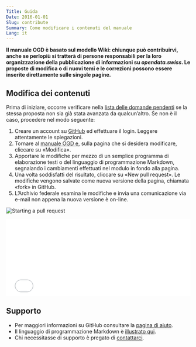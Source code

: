 ```yaml
---
Title: Guida
Date: 2016-01-01
Slug: contribute
Summary: Come modificare i contenuti del manuale
Lang: it
---
```


**Il manuale OGD è basato sul modello Wiki: chiunque può contribuirvi, anche se perlopiù si tratterà di persone responsabili per la loro organizzazione della pubblicazione di informazioni su *opendata.swiss*. Le proposte di modifica o di nuovi temi e le correzioni possono essere inserite direttamente sulle singole pagine.**

## Modifica dei contenuti

Prima di iniziare, occorre verificare nella [lista delle domande pendenti](https://github.com/opendata-swiss/ogd-handbook-wiki/issues) se la stessa proposta non sia già stata avanzata da qualcun’altro. Se non è il caso, procedere nel modo seguente:

1. Creare un account su [GitHub](https://github.com/) ed effettuare il login. Leggere attentamente le spiegazioni.
2. Tornare al [manuale OGD e](http://handbook.opendata.swiss/), sulla pagina che si desidera modificare, cliccare su «Modifica».
3. Apportare le modifiche per mezzo di un semplice programma di elaborazione testi o del linguaggio di programmazione Markdown, segnalando i cambiamenti effettuati nel modulo in fondo alla pagina.
4. Una volta soddisfatti del risultato, cliccare su «New pull request». Le modifiche vengono salvate come nuova versione della pagina, chiamata «fork» in GitHub.
5. L’Archivio federale esamina le modifiche e invia una comunicazione via e-mail non appena la nuova versione è on-line.

![Starting a pull request](../../images/newpullrequest.png)

<iframe src="/theme/examples/github.html?username=opendata-swiss&repo=ogd-handbook-wiki&limit=5" allowtransparency="true" frameborder="0" width="100%" height="210" style="border:0px;overflow:hidden" scrolling="no"></iframe>

## Supporto

- Per maggiori informazioni su GitHub consultare la [pagina di aiuto](https://help.github.com/).
- Il linguaggio di programmazione Markdown è [illustrato qui](http://en.support.wordpress.com/markdown-quick-reference/).
- Chi necessitasse di supporto è pregato di [contattarci](mailto:opendata@bar.admin.ch).
